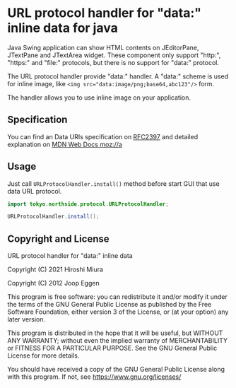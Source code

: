 # URL protocol handler for "data:" inline data for java

Java Swing application can show HTML contents on JEditorPane, JTextPane and JTextArea widget.
These component only support "http:", "https:" and "file:" protocols, but there is no support for
"data:" protocol.

The URL protocol handler provide "data:" handler.
A "data:" scheme is used for inline image, like `<img src="data:image/png;base64,abc123"/>` form.

The handler allows you to use inline image on your application.

## Specification

You can find an Data URIs specification on [RFC2397](https://datatracker.ietf.org/doc/html/rfc2397) and detailed explanation on [MDN Web Docs moz://a](https://developer.mozilla.org/en-US/docs/Web/HTTP/Basics_of_HTTP/Data_URIs)

## Usage

Just call `URLProtocolHandler.install()` method before start GUI that use data URL protocol.

```java
import tokyo.northside.protocol.URLProtocolHandler;

URLProtocolHandler.install();
```


## Copyright and License

URL protocol handler for "data:" inline data

Copyright (C) 2021 Hiroshi Miura

Copyright (C) 2012 Joop Eggen

This program is free software: you can redistribute it and/or modify
it under the terms of the GNU General Public License as published by
the Free Software Foundation, either version 3 of the License, or
(at your option) any later version.

This program is distributed in the hope that it will be useful,
but WITHOUT ANY WARRANTY; without even the implied warranty of
MERCHANTABILITY or FITNESS FOR A PARTICULAR PURPOSE.  See the
GNU General Public License for more details.

You should have received a copy of the GNU General Public License
along with this program.  If not, see <https://www.gnu.org/licenses/>
